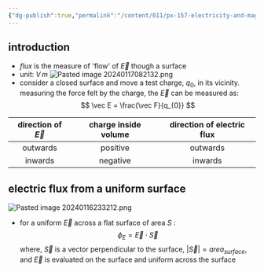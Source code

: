 ```yaml
---
{"dg-publish":true,"permalink":"/content/011/px-157-electricity-and-magnetism/px-157-b-electric-fields/i-field/px-157-b4a-electric-flux/","noteIcon":"1","created":"2025-08-27T13:14:04.826+01:00","updated":"2024-11-26T20:07:17.000+00:00"}
---
```


## introduction
- *flux* is the measure of 'flow' of $\vec E$ though a surface
- unit: $V \, m$
![Pasted image 20240117082132.png](/img/user/pics/Pasted%20image%2020240117082132.png)
- consider a closed surface and move a test charge, $q_{0}$, in its vicinity. measuring the force felt by the charge, the $\vec E$ can be measured as:
$$
\vec E = \frac{\vec F}{q_{0}}
$$

| direction of $\vec E$ | charge inside volume | direction of electric flux |
|:---------------------:|:--------------------:|:--------------------------:|
|       outwards        |       positive       |          outwards          |
|        inwards        |       negative       |          inwards           |
## electric flux from a uniform surface
![Pasted image 20240116233212.png](/img/user/pics/Pasted%20image%2020240116233212.png)
- for a uniform $\vec E$ across a flat surface of area $S$ :
$$
\phi_{E}= \vec E \cdot \vec S
$$
	where, $\vec S$ is a vector perpendicular to the surface, $|\vec S| = area_{surface}$, and $\vec E$ is evaluated on the surface and uniform across the surface
